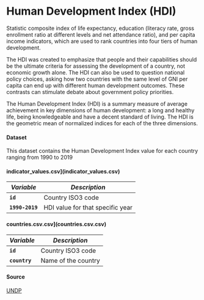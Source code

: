 # Human Development Index (HDI)

Statistic composite index of life expectancy, education (literacy rate, gross enrollment ratio at different levels and net attendance ratio), and per capita income indicators, which are used to rank countries into four tiers of human development.

The HDI was created to emphasize that people and their capabilities should be the ultimate criteria for assessing the development of a country, not economic growth alone. The HDI can also be used to question national policy choices, asking how two countries with the same level of GNI per capita can end up with different human development outcomes. These contrasts can stimulate debate about government policy priorities.

The Human Development Index (HDI) is a summary measure of average achievement in key dimensions of human development: a long and healthy life, being knowledgeable and have a decent standard of living. The HDI is the geometric mean of normalized indices for each of the three dimensions.

#### Dataset

This dataset contains the Human Development Index value for each country ranging from 1990 to 2019

#### indicator_values.csv](indicator_values.csv)

| *Variable*      | *Description*                    |
| --------------- | -------------------------------- |
| **`id`**        | Country ISO3 code                |
| **`1990-2019`** | HDI value for that specific year |

#### countries.csv.csv](countries.csv.csv)

| *Variable*      | *Description*                    |
| --------------- | -------------------------------- |
| **`id`**        | Country ISO3 code                |
| **`country`** | Name of the country |
#### Source

[UNDP](https://www.undp.org/)
